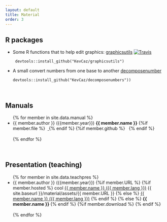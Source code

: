 ```yaml
---
layout: default
title: Material
order: 3
---
```


## R packages

- Some R functions that to help edit graphics: [graphicsutils](https://github.com/KevCaz/graphicsutils) [![Travis](https://img.shields.io/travis/rust-lang/rust.svg)](https://travis-ci.org/KevCaz/graphicsutils/builds/90854166)

       devtools::install_github("KevCaz/graphicsutils")

- A small convert numbers from one base to another [decomposenumber](https://github.com/KevCaz/decomposenumbers)

      devtools::install_github("KevCaz/decomposenumbers"))

<br/>

## Manuals

<ul>
{% for member in site.data.manual %}
  <li>
    {{ member.author }} ({{member.year}}) <b> {{ member.name }}</b>
    {%if member.file %}
    &nbsp;<a href="{{ site.baseurl }}/material/assets/{{ member.file }}"> <i class="fa fa-file-pdf-o"></i></a>
    {% endif %}
    {%if member.github %}
    &nbsp;<a href="{{ member.github }}"><i class="fa fa-github"></i></a>
    {% endif %}
  </li>
  <br/>
{% endfor %}
</ul>

<br/>

## Presentation (teaching)

<ul>
{% for member in site.data.teachpres %}
  <li>
    {{ member.author }} ({{member.year}})
    {%if member.URL %}
      {%if member.hosted %}
        cool
        <a href="{{ site.baseurl }}/material/assets/{{ member.URL }}">{{ member.name }} ({{ member.lang }})</a>
        {{ site.baseurl }}/material/assets/{{ member.URL }}
      {% else %}
        <a href="{{ member.URL }}">{{ member.name }} ({{ member.lang }})</a>
      {% endif %}
    {% else %}
      <b> {{ member.name }} </b>
    {% endif %}
    {%if member.download %}
      <a href="{{ site.baseurl }}/material/assets/{{ member.download }}"><i class="fa fa-download"></i></a>
    {% endif %}
  </li>
  <br/>
{% endfor %}
</ul>
